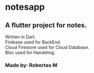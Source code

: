 # notesapp

## A flutter project for notes.
Written in Dart.<br />
Firebase used for BackEnd.<br />
Cloud Firestore used for Cloud Database.<br />
Bloc used for Handeling.

### Made by: Robertas M
